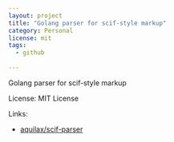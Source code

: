 ```yaml
---
layout: project
title: "Golang parser for scif-style markup"
category: Personal
license: mit
tags:
  - github
  
---
```


Golang parser for scif-style markup

License: MIT License

Links:

* [aquilax/scif-parser](https://github.com/aquilax/scif-parser)
